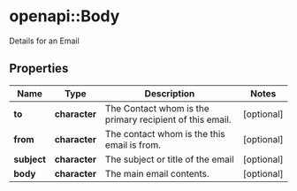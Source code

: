 # openapi::Body

Details for an Email

## Properties
Name | Type | Description | Notes
------------ | ------------- | ------------- | -------------
**to** | **character** | The Contact whom is the primary recipient of this email. | [optional] 
**from** | **character** | The contact whom is the this email is from. | [optional] 
**subject** | **character** | The subject or title of the email | [optional] 
**body** | **character** | The main email contents. | [optional] 


